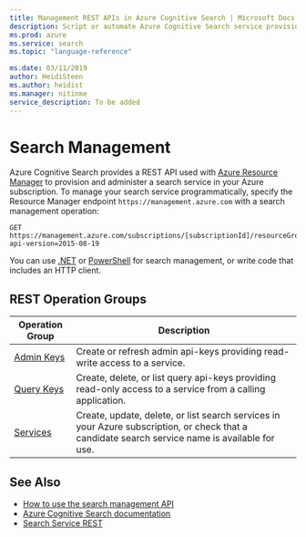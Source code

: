 ```yaml
---
title: Management REST APIs in Azure Cognitive Search | Microsoft Docs
description: Script or automate Azure Cognitive Search service provisioning, key management, or resource configuration using REST APIs and Resource Manager APIs.
ms.prod: azure
ms.service: search
ms.topic: "language-reference"

ms.date: 03/11/2019
author: HeidiSteen
ms.author: heidist
ms.manager: nitinme
service_description: To be added
---
```


# Search Management 

Azure Cognitive Search provides a REST API used with [Azure Resource Manager](http://msdn.microsoft.com/library/azure/dn790568.aspx) to provision and administer a search service in your Azure subscription. To manage your search service programmatically, specify the Resource Manager endpoint `https://management.azure.com` with a search management operation:

~~~~
GET  https://management.azure.com/subscriptions/[subscriptionId]/resourceGroups/[resourceGroupName]/providers/Microsoft.Search/searchServices/[serviceName]?api-version=2015-08-19
~~~~

You can use [.NET](https://aka.ms/search-mgmt-sdk) or [PowerShell](https://docs.microsoft.com/azure/search/search-manage-powershell) for search management, or write code that includes an HTTP client.

## REST Operation Groups

| Operation Group | Description |
|-----------------|-------------|
| [Admin Keys](https://docs.microsoft.com/rest/api/searchmanagement/adminkeys)  | Create or refresh admin api-keys providing read-write access to a service. |
| [Query Keys](https://docs.microsoft.com/rest/api/searchmanagement/querykeys)  | Create, delete, or list query api-keys providing read-only access to a service from a calling application. |
| [Services](https://docs.microsoft.com/rest/api/searchmanagement/services)  | Create, update, delete, or list search services in your Azure subscription, or check that a candidate search service name is available for use. |

## See Also

- [How to use the search management API](search-howto-management-rest-api.md)
- [Azure Cognitive Search documentation](https://azure.microsoft.com/documentation/services/search/)
- [Search Service REST](~/docs-ref-conceptual/searchservice/index.md)   
